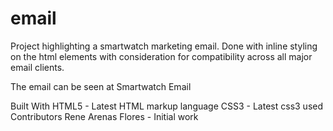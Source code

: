 # email
Project highlighting a smartwatch marketing email. Done with inline styling on the html elements with consideration for compatibility across all major email clients.

The email can be seen at Smartwatch Email

Built With
HTML5 - Latest HTML markup language
CSS3 - Latest css3 used
Contributors
Rene Arenas Flores - Initial work
